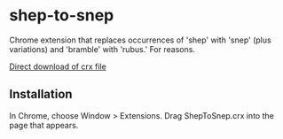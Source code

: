 shep-to-snep
=============

Chrome extension that replaces occurrences of 'shep' with 'snep' (plus variations) and 'bramble' with 'rubus.'  For reasons.

[Direct download of crx file](https://github.com/kierrr/cloud-to-butt/blob/master/ShepToSnep.crx?raw=true)

Installation
------------

In Chrome, choose Window > Extensions.  Drag ShepToSnep.crx into the page that appears.
